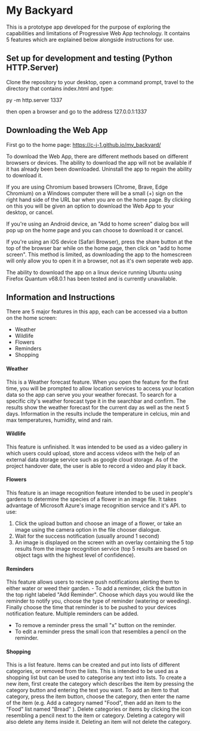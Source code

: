 # My Backyard

This is a prototype app developed for the purpose of exploring the capabilities and limitations of Progressive Web App technology. It contains 5 features which are explained below alongside instructions for use. 

## Set up for development and testing (Python HTTP.Server)
Clone the repository to your desktop, open a command prompt, travel to the directory that contains index.html and type:

py -m http.server 1337

then open a browser and go to the address 127.0.0.1:1337

## Downloading the Web App
First go to the home page: https://c-j-1.github.io/my_backyard/

To download the Web App, there are different methods based on different browsers or devices. The ability to download the app will not be available if it has already been been downloaded. Uninstall the app to regain the ability to download it.

If you are using Chromium based browsers (Chrome, Brave, Edge Chromium) on a Windows computer there will be a small (+) sign on the right hand side of the URL bar when you are on the home page. By clicking on this you will be given an option to download the Web App to your desktop, or cancel.

If you're using an Android device, an "Add to home screen" dialog box will pop up on the home page and you can choose to download it or cancel.

If you're using an iOS device (Safari Browser), press the share button at the top of the browser bar while on the home page, then click on "add to home screen". This method is limited, as downloading the app to the homescreen will only allow you to open it in a browser, not as it's own seperate web app.

The ability to download the app on a linux device running Ubuntu using Firefox Quantum v68.0.1 has been tested and is currently unavailable.

## Information and Instructions
There are 5 major features in this app, each can be accessed via a button on the home screen:
- Weather
- Wildlife
- Flowers
- Reminders
- Shopping

#### Weather

This is a Weather forecast feature. When you open the feature for the first time, you will be prompted to allow location services to access your location data so the app can serve you your weather forecast. To search for a specific city's weather forecast type it in the searchbar and confirm. The results show the weather forecast for the current day as well as the next 5 days. Information in the results include the temperature in celcius, min and max  temperatures, humidity, wind and rain.

#### Wildlife

This feature is unfinished. It was intended to be used as a video gallery in which users could upload, store and access videos with the help of an external data storage service such as google cloud storage. As of the project handover date, the user is able to record a video and play it back.

#### Flowers

This feature is an image recognition feature intended to be used in people's gardens to determine the species of a flower in an image file. It takes advantage of Microsoft Azure's image recognition service and it's API. to use:
1. Click the upload button and choose an image of a flower, or take an image using the camera option in the file chooser dialogue.
2. Wait for the success notification (usually around 1 second)
3. An image is displayed on the screen with an overlay containing the 5 top results from the image recognition service (top 5 results are based on object tags with the highest level of confidence).

#### Reminders

This feature allows users to recieve push notifications alerting them to either water or weed their garden. - To add a reminder, click the button in the top right labeled "Add Reminder". Choose which days you would like the reminder to notify you, choose the type of reminder (watering or weeding). Finally choose the time that reminder is to be pushed to your devices notification feature. Multiple reminders can be added.
- To remove a reminder press the small "x" button on the reminder.
- To edit a reminder press the small icon that resembles a pencil on the reminder.

#### Shopping

This is a list feature. Items can be created and put into lists of different categories, or removed from the lists. This is intended to be used as a shopping list but can be used to categorise any text into lists. To create a new item, first create the category which describes the item by pressing the category button and entering the text you want. To add an item to that category, press the item button, choose the category, then enter the name of the item  (e.g. Add a category named "Food", then add an item to the "Food" list named "Bread" ). Delete categories or items by clicking the icon resembling a pencil next to the item or category. Deleting a category will also delete any items inside it. Deleting an item will not delete the category.
